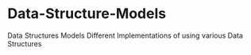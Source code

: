 # Data-Structure-Models
Data Structures Models
Different Implementations of using various Data Structures 
